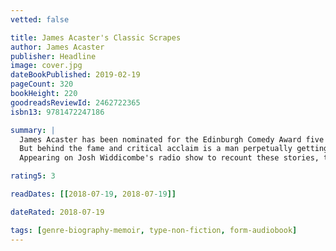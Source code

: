 ```yaml
---
vetted: false

title: James Acaster's Classic Scrapes
author: James Acaster
publisher: Headline
image: cover.jpg
dateBookPublished: 2019-02-19
pageCount: 320
bookHeight: 220
goodreadsReviewId: 2462722365
isbn13: 9781472247186

summary: |
  James Acaster has been nominated for the Edinburgh Comedy Award five times and has appeared on prime-time TV shows like MOCK THE WEEK, LIVE AT THE APOLLO and RUSSELL HOWARD'S STAND UP CENTRAL.
  But behind the fame and critical acclaim is a man perpetually getting into trouble. Whether it's disappointing a skydiving instructor mid-flight, hiding from thugs in a bush wearing a bright red dress, or annoying the Kettering Board Games club, a didgeridoo-playing conspiracy theorist and some bemused Christians, James is always finding new ways to embarrass himself.
  Appearing on Josh Widdicombe's radio show to recount these stories, the feature was christened 'James Acaster's classic scrapes'. Here, in his first book, James recounts these tales (including never-before-heard stories) along with self-penned drawings, in all their glorious stupidity.

rating5: 3

readDates: [[2018-07-19, 2018-07-19]]

dateRated: 2018-07-19

tags: [genre-biography-memoir, type-non-fiction, form-audiobook]
---
```

